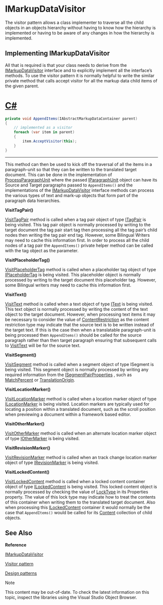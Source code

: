 IMarkupDataVisitor
===

The visitor pattern allows a class implementer to traverse all the child objects in an objects hierarchy without having to know how the hierarchy is implemented or having to be aware of any changes in how the hierarchy is implemented.

Implementing IMarkupDataVisitor
--

All that is required is that your class needs to derive from the [IMarkupDataVisitor](../../api/filetypesupport/Sdl.FileTypeSupport.Framework.BilingualApi.IMarkupDataVisitor.yml) interface and to explicitly implement all the interface’s methods. To use the visitor pattern it is normally helpful to write the similar private method that calls accept visitor for all the markup data child items of the given parent.

# [C#](#tab/tabid-1)
```cs
private void AppendItems(IAbstractMarkupDataContainer parent)
{
    // implemented as a visitor
    foreach (var item in parent)
    {
        item.AcceptVisitor(this);
    }
}
```
***

This method can then be used to kick off the traversal of all the items in a paragraph-unit so that they can be written to the translated target document. This can be done in the implementation of [ProcessParagraphUnit](../../api/filetypesupport/Sdl.FileTypeSupport.Framework.BilingualApi.IBilingualContentHandler.yml#Sdl_FileTypeSupport_Framework_BilingualApi_IBilingualContentHandler_ProcessParagraphUnit_Sdl_FileTypeSupport_Framework_BilingualApi_IParagraphUnit_) where the passed [IParagraphUnit](../../api/filetypesupport/Sdl.FileTypeSupport.Framework.BilingualApi.IParagraphUnit.yml) object can have its Source and Target paragraphs passed to ```AppendItems()``` and the implementations of the [IMarkupDataVisitor](../../api/filetypesupport/Sdl.FileTypeSupport.Framework.BilingualApi.IMarkupDataVisitor.yml) interface methods can process the various types of text and mark-up objects that form part of the paragraph data hierarchies.

**VisitTagPair()**

[VisitTagPair](../../api/filetypesupport/Sdl.FileTypeSupport.Framework.BilingualApi.IMarkupDataVisitor.yml#Sdl_FileTypeSupport_Framework_BilingualApi_IMarkupDataVisitor_VisitTagPair_Sdl_FileTypeSupport_Framework_BilingualApi_ITagPair_) method is called when a tag pair object of type [ITagPair](../../api/filetypesupport/Sdl.FileTypeSupport.Framework.BilingualApi.ITagPair.yml) is being visited. This tag pair object is normally processed by writing to the target document the tag pair start tag then processing all the tag pair’s child nodes then writing the tag pair end tag. However, some Bilingual Writers may need to cache this information first. In order to process all the child nodes of a tag pair the ```AppendItems()``` private helper method can be called with the tag object as the parameter.

**VisitPlaceholderTag()**

[VisitPlaceholderTag](../../api/filetypesupport/Sdl.FileTypeSupport.Framework.BilingualApi.IMarkupDataVisitor.yml#Sdl_FileTypeSupport_Framework_BilingualApi_IMarkupDataVisitor_VisitPlaceholderTag_Sdl_FileTypeSupport_Framework_BilingualApi_IPlaceholderTag_) method is called when a placeholder tag object of type [IPlaceholderTag](../../api/filetypesupport/Sdl.FileTypeSupport.Framework.BilingualApi.IPlaceholderTag.yml) is being visited. This placeholder object is normally processed by writing to the target document this placeholder tag. However, some Bilingual writers may need to cache this information first.

**VisitText()**

[VisitText](../../api/filetypesupport/Sdl.FileTypeSupport.Framework.BilingualApi.IMarkupDataVisitor.yml#Sdl_FileTypeSupport_Framework_BilingualApi_IMarkupDataVisitor_VisitText_Sdl_FileTypeSupport_Framework_BilingualApi_IText_) method is called when a text object of type [IText](../../api/filetypesupport/Sdl.FileTypeSupport.Framework.BilingualApi.IText.yml) is being visited. This text object is normally processed by writing the content of the text object to the target document. However, when processing text items it may be necessary to consider the value of [ContentRestriction](../../api/filetypesupport/Sdl.FileTypeSupport.Framework.NativeApi.ContentRestriction.yml) as the content restriction type may indicate that the source text is to be written instead of the target text. If this is the case then when a translatable paragraph-unit is being processed then ```AppendItems()``` should be called for the source paragraph rather than then target paragraph ensuring that subsequent calls to [VisitText](../../api/filetypesupport/Sdl.FileTypeSupport.Framework.BilingualApi.IMarkupDataVisitor.yml#Sdl_FileTypeSupport_Framework_BilingualApi_IMarkupDataVisitor_VisitText_Sdl_FileTypeSupport_Framework_BilingualApi_IText_) will be for the source text.

**VisitSegment()**

[VisitSegment](../../api/filetypesupport/Sdl.FileTypeSupport.Framework.BilingualApi.IMarkupDataVisitor.yml#Sdl_FileTypeSupport_Framework_BilingualApi_IMarkupDataVisitor_VisitSegment_Sdl_FileTypeSupport_Framework_BilingualApi_ISegment_) method is called when a segment object of type ISegment is being visited. This segment object is normally processed by writing any required information from the [ISegmentPairProperties](../../api/filetypesupport/Sdl.FileTypeSupport.Framework.NativeApi.ISegmentPairProperties.yml) , such as [MatchPercent](../../api/filetypesupport/Sdl.FileTypeSupport.Framework.NativeApi.ITranslationOrigin.yml#Sdl_FileTypeSupport_Framework_NativeApi_ITranslationOrigin_MatchPercent) or [TranslationOrigin](../../api/filetypesupport/Sdl.FileTypeSupport.Framework.NativeApi.ISegmentPairProperties.yml#Sdl_FileTypeSupport_Framework_NativeApi_ISegmentPairProperties_TranslationOrigin).

**VisitLocationMarker()**

[VisitLocationMarker](../../api/filetypesupport/Sdl.FileTypeSupport.Framework.BilingualApi.IMarkupDataVisitor.yml#Sdl_FileTypeSupport_Framework_BilingualApi_IMarkupDataVisitor_VisitLocationMarker_Sdl_FileTypeSupport_Framework_BilingualApi_ILocationMarker_) method is called when a location marker object of type [ILocationMarker](../../api/filetypesupport/Sdl.FileTypeSupport.Framework.BilingualApi.ILocationMarker.yml) is being visited. Location markers are typically used for locating a position within a translated document, such as the scroll position when previewing a document within a framework based editor.

**VisitOtherMarker()**

[VisitOtherMarker](../../api/filetypesupport/Sdl.FileTypeSupport.Framework.BilingualApi.IMarkupDataVisitor.yml#Sdl_FileTypeSupport_Framework_BilingualApi_IMarkupDataVisitor_VisitOtherMarker_Sdl_FileTypeSupport_Framework_BilingualApi_IOtherMarker_) method is called when an alternate location marker object of type [IOtherMarker](../../api/filetypesupport/Sdl.FileTypeSupport.Framework.BilingualApi.IOtherMarker.yml) is being visited.

**VisitRevisionMarker()**

[VisitRevisionMarker](../../api/filetypesupport/Sdl.FileTypeSupport.Framework.BilingualApi.IMarkupDataVisitor.yml#Sdl_FileTypeSupport_Framework_BilingualApi_IMarkupDataVisitor_VisitRevisionMarker_Sdl_FileTypeSupport_Framework_BilingualApi_IRevisionMarker_) method is called when an track change location marker object of type [IRevisionMarker](../../api/filetypesupport/Sdl.FileTypeSupport.Framework.BilingualApi.IRevisionMarker.yml) is being visited.

**VisitLockedContent()**

[VisitLockedContent](../../api/filetypesupport/Sdl.FileTypeSupport.Framework.BilingualApi.IMarkupDataVisitor.yml#Sdl_FileTypeSupport_Framework_BilingualApi_IMarkupDataVisitor_VisitLockedContent_Sdl_FileTypeSupport_Framework_BilingualApi_ILockedContent_) method is called when a locked content container object of type [ILockedContent](../../api/filetypesupport/Sdl.FileTypeSupport.Framework.BilingualApi.ILockedContent.yml) is being visited. This locked content object is normally processed by checking the value of [LockType](../../api/filetypesupport/Sdl.FileTypeSupport.Framework.NativeApi.ILockedContentProperties.yml#Sdl_FileTypeSupport_Framework_NativeApi_ILockedContentProperties_LockType) in its Properties property. The value of this lock type may indicate how to treat the contents of this container when writing them to the translated target document. Also when processing this [ILockedContent](../../api/filetypesupport/Sdl.FileTypeSupport.Framework.BilingualApi.ILockedContent.yml) container it would normally be the case that ```AppendItems()``` would be called for its [Content](../../api/filetypesupport/Sdl.FileTypeSupport.Framework.BilingualApi.ILockedContent.yml#Sdl_FileTypeSupport_Framework_BilingualApi_ILockedContent_Content) collection of child objects.

See Also
--

**Reference**

[IMarkupDataVisitor](../../api/filetypesupport/Sdl.FileTypeSupport.Framework.BilingualApi.IMarkupDataVisitor.yml)



[Visitor pattern](https://en.wikipedia.org/wiki/Visitor_pattern)

[Design patterns](https://en.wikipedia.org/wiki/Design_Patterns)

>[!NOTE]
>
> This content may be out-of-date. To check the latest information on this topic, inspect the libraries using the Visual Studio Object Browser.
